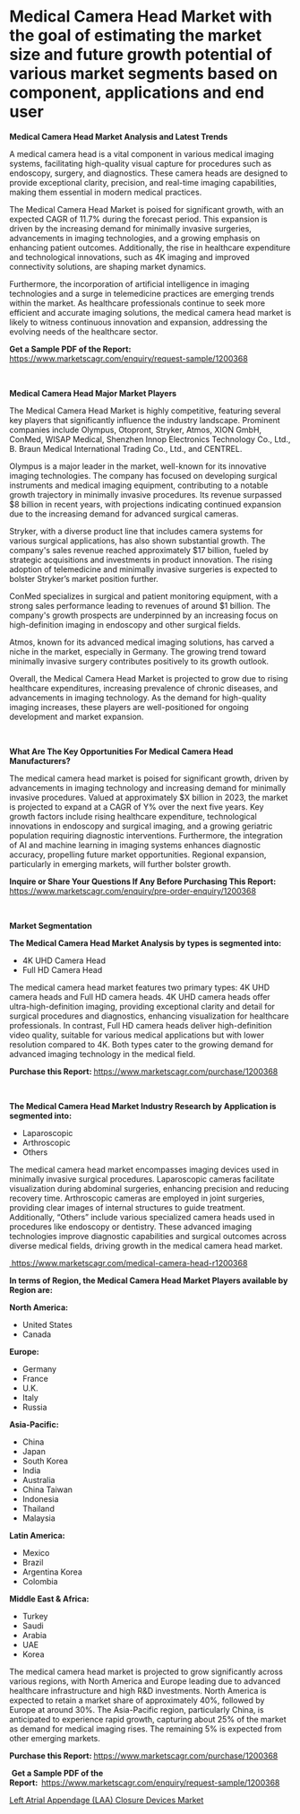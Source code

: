 <p><h1>Medical Camera Head Market with the goal of estimating the market size and future growth potential of various market segments based on component, applications and end user</h1></p><p><strong>Medical Camera Head Market Analysis and Latest Trends</strong></p>
<p><p>A medical camera head is a vital component in various medical imaging systems, facilitating high-quality visual capture for procedures such as endoscopy, surgery, and diagnostics. These camera heads are designed to provide exceptional clarity, precision, and real-time imaging capabilities, making them essential in modern medical practices.</p><p>The Medical Camera Head Market is poised for significant growth, with an expected CAGR of 11.7% during the forecast period. This expansion is driven by the increasing demand for minimally invasive surgeries, advancements in imaging technologies, and a growing emphasis on enhancing patient outcomes. Additionally, the rise in healthcare expenditure and technological innovations, such as 4K imaging and improved connectivity solutions, are shaping market dynamics. </p><p>Furthermore, the incorporation of artificial intelligence in imaging technologies and a surge in telemedicine practices are emerging trends within the market. As healthcare professionals continue to seek more efficient and accurate imaging solutions, the medical camera head market is likely to witness continuous innovation and expansion, addressing the evolving needs of the healthcare sector.</p></p>
<p><strong>Get a Sample PDF of the Report:&nbsp;</strong> <a href="https://www.marketscagr.com/enquiry/request-sample/1200368?utm_campaign=3123&utm_medium=2&utm_source=Github&utm_content=ia&utm_term=04032025&utm_id=medical-camera-head">https://www.marketscagr.com/enquiry/request-sample/1200368</a></p>
<p>&nbsp;</p>
<p><strong>Medical Camera Head Major Market Players</strong></p>
<p><p>The Medical Camera Head Market is highly competitive, featuring several key players that significantly influence the industry landscape. Prominent companies include Olympus, Otopront, Stryker, Atmos, XION GmbH, ConMed, WISAP Medical, Shenzhen Innop Electronics Technology Co., Ltd., B. Braun Medical International Trading Co., Ltd., and CENTREL.</p><p>Olympus is a major leader in the market, well-known for its innovative imaging technologies. The company has focused on developing surgical instruments and medical imaging equipment, contributing to a notable growth trajectory in minimally invasive procedures. Its revenue surpassed $8 billion in recent years, with projections indicating continued expansion due to the increasing demand for advanced surgical cameras.</p><p>Stryker, with a diverse product line that includes camera systems for various surgical applications, has also shown substantial growth. The company's sales revenue reached approximately $17 billion, fueled by strategic acquisitions and investments in product innovation. The rising adoption of telemedicine and minimally invasive surgeries is expected to bolster Stryker’s market position further.</p><p>ConMed specializes in surgical and patient monitoring equipment, with a strong sales performance leading to revenues of around $1 billion. The company's growth prospects are underpinned by an increasing focus on high-definition imaging in endoscopy and other surgical fields.</p><p>Atmos, known for its advanced medical imaging solutions, has carved a niche in the market, especially in Germany. The growing trend toward minimally invasive surgery contributes positively to its growth outlook.</p><p>Overall, the Medical Camera Head Market is projected to grow due to rising healthcare expenditures, increasing prevalence of chronic diseases, and advancements in imaging technology. As the demand for high-quality imaging increases, these players are well-positioned for ongoing development and market expansion.</p></p>
<p>&nbsp;</p>
<p><strong>What Are The Key Opportunities For Medical Camera Head Manufacturers?</strong></p>
<p><p>The medical camera head market is poised for significant growth, driven by advancements in imaging technology and increasing demand for minimally invasive procedures. Valued at approximately $X billion in 2023, the market is projected to expand at a CAGR of Y% over the next five years. Key growth factors include rising healthcare expenditure, technological innovations in endoscopy and surgical imaging, and a growing geriatric population requiring diagnostic interventions. Furthermore, the integration of AI and machine learning in imaging systems enhances diagnostic accuracy, propelling future market opportunities. Regional expansion, particularly in emerging markets, will further bolster growth.</p></p>
<p><strong>Inquire or Share Your Questions If Any Before Purchasing This Report:</strong> <a href="https://www.marketscagr.com/enquiry/pre-order-enquiry/1200368?utm_campaign=3123&utm_medium=2&utm_source=Github&utm_content=ia&utm_term=04032025&utm_id=medical-camera-head">https://www.marketscagr.com/enquiry/pre-order-enquiry/1200368</a></p>
<p>&nbsp;</p>
<p><strong>Market Segmentation</strong></p>
<p><strong>The Medical Camera Head Market Analysis by types is segmented into:</strong></p>
<p><ul><li>4K UHD Camera Head</li><li>Full HD Camera Head</li></ul></p>
<p><p>The medical camera head market features two primary types: 4K UHD camera heads and Full HD camera heads. 4K UHD camera heads offer ultra-high-definition imaging, providing exceptional clarity and detail for surgical procedures and diagnostics, enhancing visualization for healthcare professionals. In contrast, Full HD camera heads deliver high-definition video quality, suitable for various medical applications but with lower resolution compared to 4K. Both types cater to the growing demand for advanced imaging technology in the medical field.</p></p>
<p><strong>Purchase this Report:&nbsp;</strong><a href="https://www.marketscagr.com/purchase/1200368?utm_campaign=3123&utm_medium=2&utm_source=Github&utm_content=ia&utm_term=04032025&utm_id=medical-camera-head">https://www.marketscagr.com/purchase/1200368</a></p>
<p>&nbsp;</p>
<p><strong>The Medical Camera Head Market Industry Research by Application is segmented into:</strong></p>
<p><ul><li>Laparoscopic</li><li>Arthroscopic</li><li>Others</li></ul></p>
<p><p>The medical camera head market encompasses imaging devices used in minimally invasive surgical procedures. Laparoscopic cameras facilitate visualization during abdominal surgeries, enhancing precision and reducing recovery time. Arthroscopic cameras are employed in joint surgeries, providing clear images of internal structures to guide treatment. Additionally, “Others” include various specialized camera heads used in procedures like endoscopy or dentistry. These advanced imaging technologies improve diagnostic capabilities and surgical outcomes across diverse medical fields, driving growth in the medical camera head market.</p></p>
<p><a href="https://www.marketscagr.com/medical-camera-head-r1200368?utm_campaign=3123&utm_medium=2&utm_source=Github&utm_content=ia&utm_term=04032025&utm_id=medical-camera-head">&nbsp;https://www.marketscagr.com/medical-camera-head-r1200368</a></p>
<p><strong>In terms of Region, the Medical Camera Head Market Players available by Region are:</strong></p>
<p>
    <p> <strong> North America: </strong>
        <ul>
            <li>United States</li>
            <li>Canada</li>
        </ul>
        </p> 
    <p> <strong> Europe: </strong>
        <ul>
            <li>Germany</li>
            <li>France</li>
            <li>U.K.</li>
            <li>Italy</li>
            <li>Russia</li>
        </ul>
        </p> 
    <p> <strong> Asia-Pacific: </strong>
        <ul>
            <li>China</li>
            <li>Japan</li>
            <li>South Korea</li>
            <li>India</li>
            <li>Australia</li>
            <li>China Taiwan</li>
            <li>Indonesia</li>
            <li>Thailand</li>
            <li>Malaysia</li>
        </ul>
        </p> 
    <p> <strong> Latin America: </strong>
        <ul>
            <li>Mexico</li>
            <li>Brazil</li>
            <li>Argentina Korea</li>
            <li>Colombia</li>
        </ul>
        </p> 
    <p> <strong> Middle East & Africa: </strong>
        <ul>
            <li>Turkey</li>
            <li>Saudi</li>
            <li>Arabia</li>
            <li>UAE</li>
            <li>Korea</li>
        </ul>
    </p>
    </p>
<p><p>The medical camera head market is projected to grow significantly across various regions, with North America and Europe leading due to advanced healthcare infrastructure and high R&D investments. North America is expected to retain a market share of approximately 40%, followed by Europe at around 30%. The Asia-Pacific region, particularly China, is anticipated to experience rapid growth, capturing about 25% of the market as demand for medical imaging rises. The remaining 5% is expected from other emerging markets.</p></p>
<p><strong>Purchase this Report: </strong><a href="https://www.marketscagr.com/purchase/1200368?utm_campaign=3123&utm_medium=2&utm_source=Github&utm_content=ia&utm_term=04032025&utm_id=medical-camera-head">https://www.marketscagr.com/purchase/1200368</a></p>
<p>&nbsp;<strong>Get a Sample PDF of the Report:&nbsp;&nbsp;</strong><a href="https://www.marketscagr.com/enquiry/request-sample/1200368?utm_campaign=3123&utm_medium=2&utm_source=Github&utm_content=ia&utm_term=04032025&utm_id=medical-camera-head">https://www.marketscagr.com/enquiry/request-sample/1200368</a></p>
<p><strong></strong></p>
<p><p><a href="https://github.com/spoorsusama/Market-Research-Report-List-1/blob/main/left-atrial-appendage-laa-closure-devices-market.md?utm_campaign=3123&utm_medium=2&utm_source=Github&utm_content=ia&utm_term=04032025&utm_id=medical-camera-head">Left Atrial Appendage (LAA) Closure Devices Market</a></p></p>